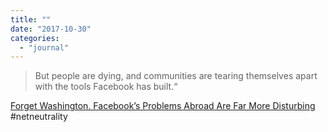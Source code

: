 ```yaml
---
title: ""
date: "2017-10-30"
categories: 
  - "journal"
---
```


> But people are dying, and communities are tearing themselves apart with the tools Facebook has built.“

[Forget Washington. Facebook’s Problems Abroad Are Far More Disturbing](https://www.nytimes.com/2017/10/29/business/facebook-misinformation-abroad.html) #netneutrality
